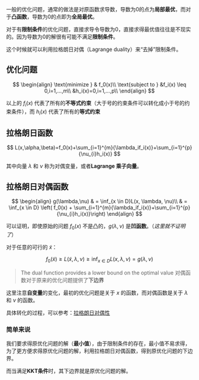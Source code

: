 一般的优化问题，通常的做法是对原函数求导数，导数为0的点为**局部最优**，而对于**凸函数**，导数为0的点即为**全局最优**。

对于有**限制条件**的优化问题，直接求导令导数为0，直接求得最优值往往是不现实的。因为导数为0的解很有可能不满足**限制条件**。

这个时候就可以利用拉格朗日对偶（Lagrange duality）来“去掉”限制条件。

## 优化问题

$$
\begin{align}
\text{minimize } & f_0(x)\\
\text{subject to } &f_i(x) \leq 0,i=1,...,m\\
&h_i(x)=0,i=1,…,p\\
\end{align}
$$

以上的 $f_i(x)$ 代表了所有的**不等式约束**（大于号的约束条件可以转化成小于号的约束条件），而 $h_i(x)$ 代表了所有的**等式约束**

## 拉格朗日函数

$$
L(x,\alpha,\beta)=f_0(x)+\sum_{i=1}^{m}{\lambda_if_i(x)}+\sum_{i=1}^{p}{\nu_{i}h_i(x)}
$$

其中向量 $\lambda$ 和 $\nu$ 称为对偶变量，或者**Lagrange 乘子向量**。

## 拉格朗日对偶函数
$$
\begin{align}
g(\lambda,\nu) 
& = \inf_{x \in D}L(x, \lambda, \nu)\\
& = \inf_{x \in D} \left( f_0(x) + \sum_{i=1}^{m}{\lambda_if_i(x)}+\sum_{i=1}^{p}{\nu_{i}h_i(x)}\right)
\end{align}
$$

可以证明，即使原始的问题 $f_0(x)$ 不是凸的，$g(\lambda,\nu)$ 是**凹函数**。（*这里就不证明了*）

对于任意的可行的 $\tilde{x}$：

$$
f_0(\tilde{x}) \geq L(\tilde{x}, \lambda, \nu) \geq \inf_{x \in D} L(x, \lambda, \nu) = g(\lambda,\nu) 
$$

> The dual function provides a lower bound on the optimal value
对偶函数对于原来的优化问题提供了**下边界**

这里注意**自变量**的变化，最初的优化问题是关于 $x$ 的函数，而对偶函数是关于 $\lambda$ 和 $\nu$ 的函数。

具体转化的过程，可以参考：[拉格朗日对偶性](http://xiaosheng.me/2017/05/01/article55/)

### 简单来说
我们要求得原优化问题的解（**最小值**），由于限制条件的存在，最小值不易求得，为了更方便求得原优化问题的解，利用拉格朗日对偶函数，得到原优化问题的下边界。

而当满足**KKT条件**时，其下边界就是原优化问题的解。

